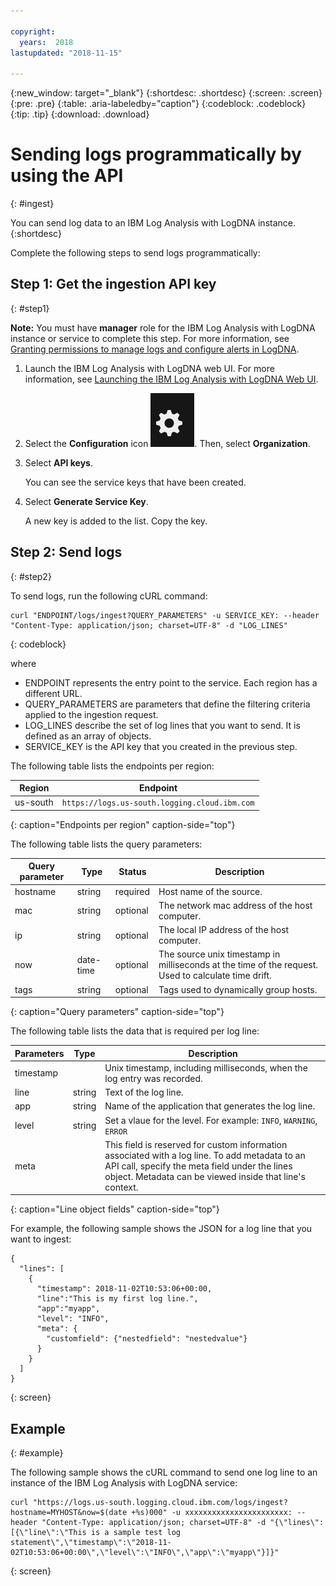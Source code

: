 ```yaml
---

copyright:
  years:  2018
lastupdated: "2018-11-15"

---
```


{:new_window: target="_blank"}
{:shortdesc: .shortdesc}
{:screen: .screen}
{:pre: .pre}
{:table: .aria-labeledby="caption"}
{:codeblock: .codeblock}
{:tip: .tip}
{:download: .download}

 
# Sending logs programmatically by using the API
{: #ingest}

You can send log data to an IBM Log Analysis with LogDNA instance. 
{:shortdesc}

Complete the following steps to send logs programmatically:

## Step 1: Get the ingestion API key 
{: #step1}

**Note:** You must have **manager** role for the IBM Log Analysis with LogDNA instance or service to complete this step. For more information, see [Granting permissions to manage logs and configure alerts in LogDNA](/docs/services/Log-Analysis-with-LogDNA/work_iam.html#admin_user_logdna).

    
1. Launch the IBM Log Analysis with LogDNA web UI. For more information, see [Launching the IBM Log Analysis with LogDNA Web UI](/docs/services/Log-Analysis-with-LogDNA/view_logs.html#step2).

2. Select the **Configuration** icon ![Configuration icon](images/admin.png). Then, select **Organization**. 

3. Select **API keys**.

    You can see the service keys that have been created. 

4. Select **Generate Service Key**.

    A new key is added to the list. Copy the key.


## Step 2: Send logs
{: #step2}

To send logs, run the following cURL command:

```
curl "ENDPOINT/logs/ingest?QUERY_PARAMETERS" -u SERVICE_KEY: --header "Content-Type: application/json; charset=UTF-8" -d "LOG_LINES"
```
{: codeblock}

where 

* ENDPOINT represents the entry point to the service. Each region has a different URL.
* QUERY_PARAMETERS are parameters that define the filtering criteria applied to the ingestion request.
* LOG_LINES describe the set of log lines that you want to send. It is defined as an array of objects.
* SERVICE_KEY is the API key that you created in the previous step.

The following table lists the endpoints per region:

| Region         | Endpoint                                             | 
|----------------|------------------------------------------------------|
| us-south       | `https://logs.us-south.logging.cloud.ibm.com`        |
{: caption="Endpoints per region" caption-side="top"} 


The following table lists the query parameters:

| Query parameter | Type       | Status     | Description |
|-----------------|------------|------------|-------------|
| hostname        | string     | required   | Host name of the source. |
| mac             | string     | optional   | The network mac address of the host computer.    |
| ip              | string     | optional   | The local IP address of the host computer.  | 
| now             | date-time  | optional   | The source unix timestamp in milliseconds at the time of the request. Used to calculate time drift.|
| tags            | string     | optional   | Tags used to dynamically group hosts. |
{: caption="Query parameters" caption-side="top"} 



The following table lists the data that is required per log line:

| Parameters     | Type       | Description                                   |
|----------------|------------|-----------------------------------------------|
| timestamp      |            | Unix timestamp, including milliseconds, when the log entry was recorded.       | 
| line           | string     | Text of the log line.                                     |
| app            | string     | Name of the application that generates the log line.  |
| level          | string     | Set a vlaue for the level. For example: `INFO`, `WARNING`, `ERROR` |
| meta           |            | This field is reserved for custom information associated with a log line. To add metadata to an API call, specify the meta field under the lines object. Metadata can be viewed inside that line's context.                      |
{: caption="Line object fields" caption-side="top"} 

For example, the following sample shows the JSON for a log line that you want to ingest:

```
{ 
  "lines": [ 
    { 
      "timestamp": 2018-11-02T10:53:06+00:00, 
      "line":"This is my first log line.", 
      "app":"myapp",
      "level": "INFO",
      "meta": {
        "customfield": {"nestedfield": "nestedvalue"}
      }
    }
  ] 
}
```
{: screen}


## Example
{: #example}

The following sample shows the cURL command to send one log line to an instance of the IBM Log Analysis with LogDNA service: 

```
curl "https://logs.us-south.logging.cloud.ibm.com/logs/ingest?hostname=MYHOST&now=$(date +%s)000" -u xxxxxxxxxxxxxxxxxxxxxxx: --header "Content-Type: application/json; charset=UTF-8" -d "{\"lines\":[{\"line\":\"This is a sample test log statement\",\"timestamp\":\"2018-11-02T10:53:06+00:00\",\"level\":\"INFO\",\"app\":\"myapp\"}]}"
```
{: screen}

